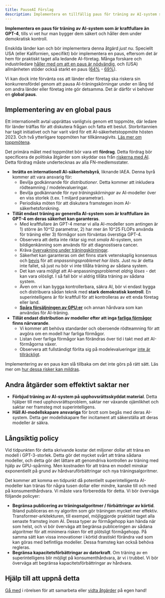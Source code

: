 ```yaml
---
title: PauseAI Förslag
description: Implementera en tillfällig paus för träning av AI-system som är kraftfullare än GPT-4, förbjuda träning på upphovsrättsskyddat material, håll modellskapare ansvariga.
---
```


**Implementera en paus för träning av AI-system som är kraftfullare än GPT-4**, tills vi vet hur man bygger dem säkert och håller dem under demokratisk kontroll.

Enskilda länder kan och bör implementera denna åtgärd _just nu_.
Speciellt USA (eller Kalifornien, specifikt) bör implementera en paus, eftersom det är hem för praktiskt taget alla ledande AI-företag.
Många forskare och industriledare [håller med om att en paus är nödvändig](https://futureoflife.org/open-letter/pause-giant-ai-experiments/), och (USA) allmänheten stöder också starkt en paus ([64%](https://www.campaignforaisafety.org/usa-ai-x-risk-perception-tracker/) - [69%](https://today.yougov.com/topics/technology/survey-results/daily/2023/04/03/ad825/2)).

Vi kan dock inte förvänta oss att länder eller företag ska riskera sin konkurrensfördel genom att pausa AI-träningskörningar under en lång tid om andra länder eller företag inte gör detsamma.
Det är därför vi behöver en **global paus**.

## Implementering av en global paus

Ett internationellt avtal upprättas vanligtvis genom ett toppmöte, där ledare för länder träffas för att diskutera frågan och fatta ett beslut.
Storbritannien har tagit initiativet och har varit värd för ett AI-säkerhetstoppmöte hösten 2023.
Och två ytterligare toppmöten har tillkännagivits.
[Läs mer om toppmötena](/summit).

Det primära målet med toppmötet bör vara ett **fördrag**.
Detta fördrag bör specificera de politiska åtgärder som skyddar oss från [riskerna med AI](/risks).
Detta fördrag måste undertecknas av alla FN-medlemsstater.

- **Inrätta en internationell AI-säkerhetsbyrå**, liknande IAEA. Denna byrå kommer att vara ansvarig för:
  - Bevilja godkännande för _distributioner_. Detta kommer att inkludera rödteamning / modelevalueringar.
  - Bevilja godkännande för _nya träningskörningar_ av AI-modeller över en viss storlek (t.ex. 1 miljard parametrar).
  - Periodiska möten för att diskutera framstegen inom AI-säkerhetsforskning.
- **Tillåt endast träning av generella AI-system som är kraftfullare än GPT-4 om deras säkerhet kan garanteras**.
  - Med kraftfullare än GPT-4 menar vi alla AI-modeller som antingen är 1) större än 10^12 parametrar, 2) har mer än 10^25 FLOPs använda för träning eller 3) förmågor som förväntas överstiga GPT-4.
  - Observera att detta inte riktar sig mot _smala_ AI-system, som bildigenkänning som används för att diagnostisera cancer.
  - Kräva [övervakning under träningskörningar](https://www.alignmentforum.org/posts/Zfk6faYvcf5Ht7xDx/compute-thresholds-proposed-rules-to-mitigate-risk-of-a-lab).
  - Säkerhet kan garanteras om det finns stark vetenskaplig konsensus och [bevis](https://arxiv.org/abs/2309.01933) för att _anpassningsproblemet har lösts_. Just nu är detta inte fallet, så just nu bör vi inte tillåta träning av sådana system.
  - Det kan vara möjligt att AI-anpassningsproblemet _aldrig löses_ - det kan vara olösligt. I så fall bör vi aldrig tillåta träning av sådana system.
  - Även om vi kan bygga kontrollerbara, säkra AI, bör vi endast bygga och distribuera sådan teknik med **stark demokratisk kontroll**. En superintelligens är för kraftfull för att kontrolleras av ett enda företag eller land.
  - [**Spåra försäljningen av GPU:er**](https://arxiv.org/abs/2303.11341) och annan hårdvara som kan användas för AI-träning.
- **Tillåt endast distribution av modeller efter att inga [farliga förmågor](/dangerous-capabilities) finns närvarande**.
  - Vi kommer att behöva standarder och oberoende rödteamning för att avgöra om en modell har farliga förmågor.
  - Listan över farliga förmågor kan förändras över tid i takt med att AI-förmågorna växer.
  - Observera att fullständigt förlita sig på modelevalueringar [inte är tillräckligt](/4-levels-of-ai-regulation).

Implementering av en paus _kan_ slå tillbaka om det inte görs på rätt sätt.
Läs mer om [hur dessa risker kan mildras](/mitigating-pause-failures).

## Andra åtgärder som effektivt saktar ner

- **Förbjud träning av AI-system på upphovsrättsskyddat material**. Detta hjälper till med upphovsrättsproblem, saktar ner växande ojämlikhet och saktar ner framsteg mot superintelligens.
- **Håll AI-modellskapare ansvariga** för brott som begås med deras AI-system. Detta ger modellskapare fler incitament att säkerställa att deras modeller är säkra.

## Långsiktig policy

Vid tidpunkten för detta skrivande kostar det miljoner dollar att träna en modell i GPT-3-storlek.
Detta gör det mycket svårt att träna sådana modeller, och detta gör det lättare att genomdriva kontrollen av träning med hjälp av GPU-spårning.
Men kostnaden för att träna en modell minskar exponentiellt på grund av hårdvaruförbättringar och nya träningsalgoritmer.

Det kommer att komma en tidpunkt då potentiellt superintelligenta AI-modeller kan tränas för några tusen dollar eller mindre, kanske till och med på konsumenthårdvara.
Vi måste vara förberedda för detta.
Vi bör överväga följande policyer:

- **Begränsa publicering av träningsalgoritmer / förbättringar av körtid**. Ibland publiceras en ny algoritm som gör träningen mycket mer effektiv. Transformer-arkitekturen, till exempel, möjliggjorde praktiskt taget alla senaste framsteg inom AI. Dessa typer av förmågehopp kan hända när som helst, och vi bör överväga att begränsa publiceringen av sådana algoritmer för att minimera risken för ett plötsligt förmågehopp. På samma sätt kan vissa innovationer i körtid drastiskt förändra vad som kan göras med befintliga modeller. Dessa framsteg kan också behöva regleras.
- **Begränsa kapacitetsförbättringar av datorkraft**. Om träning av en superintelligens blir möjligt på konsumenthårdvara, är vi i trubbel. Vi bör överväga att begränsa kapacitetsförbättringar av hårdvara.

## Hjälp till att uppnå detta

[Gå med](/join) i rörelsen för att samarbeta eller [vidta åtgärder](/action) på egen hand!
